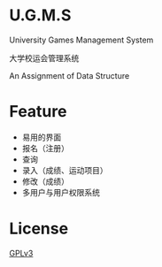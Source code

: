 # U.G.M.S
University Games Management System

大学校运会管理系统

An Assignment of Data Structure

# Feature

* 易用的界面
* 报名（注册）
* 查询
* 录入（成绩、运动项目）
* 修改（成绩）
* 多用户与用户权限系统

# License
[GPLv3](https://github.com/BigPa/U.G.M.S/blob/master/LICENSE)
